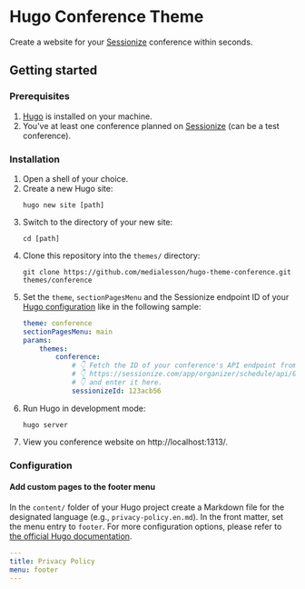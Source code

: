 # Hugo Conference Theme

Create a website for your [Sessionize](https://sessionize.com/) conference within seconds. 

## Getting started

### Prerequisites

1. [Hugo](https://gohugo.io/installation/) is installed on your machine.
2. You've at least one conference planned on [Sessionize](https://sessionize.com/) (can be a test conference). 

### Installation

1. Open a shell of your choice.
2. Create a new Hugo site:
    ```shell
    hugo new site [path]
    ```
3. Switch to the directory of your new site:
    ```shell
    cd [path]
    ```
4. Clone this repository into the `themes/` directory:
    ```shell
    git clone https://github.com/medialesson/hugo-theme-conference.git themes/conference
    ```
5. Set the `theme`, `sectionPagesMenu` and the Sessionize endpoint ID of your
[Hugo configuration](https://gohugo.io/getting-started/configuration/) like in
the following sample:
    ```yaml
    theme: conference
    sectionPagesMenu: main
    params:
        themes:
            conference:
                # 👇 Fetch the ID of your conference's API endpoint from
                # 👇 https://sessionize.com/app/organizer/schedule/api/0
                # 👇 and enter it here.
                sessionizeId: 123acb56
    ```
6. Run Hugo in development mode:
    ```shell
    hugo server
    ```
7. View you conference website on http://localhost:1313/.

### Configuration

#### Add custom pages to the footer menu

In the `content/` folder of your Hugo project create a Markdown file for the
designated language (e.g., `privacy-policy.en.md`). In the front matter, set the
menu entry to `footer`. For more configuration options, please refer to
[the official Hugo documentation](https://gohugo.io/content-management/menus/#define-in-front-matter).

```yaml
---
title: Privacy Policy
menu: footer
---
```